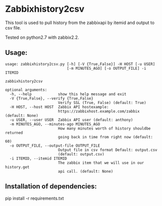 # Zabbixhistory2csv

This tool is used to pull history from the zabbixapi by itemid and output to csv file.  
  
Tested on python2.7 with zabbix2.2.  

## Usage:
```
usage: zabbixhistory2csv.py [-h] [-V {True,False}] -H HOST [-u USER]
                            [-m MINUTES_AGO] [-o OUTPUT_FILE] -i ITEMID

zabbixhistory2csv

optional arguments:
  -h, --help            show this help message and exit
  -V {True,False}, --verify {True,False}
                        Verify SSL (True, False) (default: True)
  -H HOST, --host HOST  Zabbix API hostexample:
                        https://zabbixhost.example.com/zabbix (default: None)
  -u USER, --user USER  Zabbix API user (default: anthony)
  -m MINUTES_AGO, --minutes-ago MINUTES_AGO
                        How many minutes worth of history shouldbe returned
                        going back in time from right now (default: 60)
  -o OUTPUT_FILE, --output-file OUTPUT_FILE
                        Output file in csv format Default: output.csv
                        (default: output.csv)
  -i ITEMID, --itemid ITEMID
                        The zabbix item that we will use in our history.get
                        api call. (default: None)
```

## Installation of dependencies:
pip install -r requirements.txt

